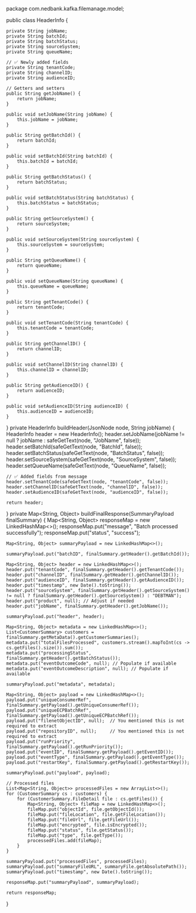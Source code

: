 package com.nedbank.kafka.filemanage.model;

public class HeaderInfo {

    private String jobName;
    private String batchId;
    private String batchStatus;
    private String sourceSystem;
    private String queueName;

    // ✅ Newly added fields
    private String tenantCode;
    private String channelID;
    private String audienceID;

    // Getters and setters
    public String getJobName() {
        return jobName;
    }

    public void setJobName(String jobName) {
        this.jobName = jobName;
    }

    public String getBatchId() {
        return batchId;
    }

    public void setBatchId(String batchId) {
        this.batchId = batchId;
    }

    public String getBatchStatus() {
        return batchStatus;
    }

    public void setBatchStatus(String batchStatus) {
        this.batchStatus = batchStatus;
    }

    public String getSourceSystem() {
        return sourceSystem;
    }

    public void setSourceSystem(String sourceSystem) {
        this.sourceSystem = sourceSystem;
    }

    public String getQueueName() {
        return queueName;
    }

    public void setQueueName(String queueName) {
        this.queueName = queueName;
    }

    public String getTenantCode() {
        return tenantCode;
    }

    public void setTenantCode(String tenantCode) {
        this.tenantCode = tenantCode;
    }

    public String getChannelID() {
        return channelID;
    }

    public void setChannelID(String channelID) {
        this.channelID = channelID;
    }

    public String getAudienceID() {
        return audienceID;
    }

    public void setAudienceID(String audienceID) {
        this.audienceID = audienceID;
    }
}
private HeaderInfo buildHeader(JsonNode node, String jobName) {
    HeaderInfo header = new HeaderInfo();
    header.setJobName(jobName != null ? jobName : safeGetText(node, "JobName", false));
    header.setBatchId(safeGetText(node, "BatchId", false));
    header.setBatchStatus(safeGetText(node, "BatchStatus", false));
    header.setSourceSystem(safeGetText(node, "SourceSystem", false));
    header.setQueueName(safeGetText(node, "QueueName", false));

    // ✅ Added fields from message
    header.setTenantCode(safeGetText(node, "tenantCode", false));
    header.setChannelID(safeGetText(node, "channelID", false));
    header.setAudienceID(safeGetText(node, "audienceID", false));

    return header;
}
private Map<String, Object> buildFinalResponse(SummaryPayload finalSummary) {
    Map<String, Object> responseMap = new LinkedHashMap<>();
    responseMap.put("message", "Batch processed successfully");
    responseMap.put("status", "success");

    Map<String, Object> summaryPayload = new LinkedHashMap<>();

    summaryPayload.put("batchID", finalSummary.getHeader().getBatchId());

    Map<String, Object> header = new LinkedHashMap<>();
    header.put("tenantCode", finalSummary.getHeader().getTenantCode());
    header.put("channelID", finalSummary.getHeader().getChannelID());
    header.put("audienceID", finalSummary.getHeader().getAudienceID());
    header.put("timestamp", new Date().toString());
    header.put("sourceSystem", finalSummary.getHeader().getSourceSystem() != null ? finalSummary.getHeader().getSourceSystem() : "DEBTMAN");
    header.put("product", null); // Adjust if needed
    header.put("jobName", finalSummary.getHeader().getJobName());

    summaryPayload.put("header", header);

    Map<String, Object> metadata = new LinkedHashMap<>();
    List<CustomerSummary> customers = finalSummary.getMetaData().getCustomerSummaries();
    metadata.put("totalFilesProcessed", customers.stream().mapToInt(cs -> cs.getFiles().size()).sum());
    metadata.put("processingStatus", finalSummary.getHeader().getBatchStatus());
    metadata.put("eventOutcomeCode", null); // Populate if available
    metadata.put("eventOutcomeDescription", null); // Populate if available

    summaryPayload.put("metadata", metadata);

    Map<String, Object> payload = new LinkedHashMap<>();
    payload.put("uniqueConsumerRef", finalSummary.getPayload().getUniqueConsumerRef());
    payload.put("uniqueECPBatchRef", finalSummary.getPayload().getUniqueECPBatchRef());
    payload.put("filenetObjectID", null);  // You mentioned this is not required to extract
    payload.put("repositoryID", null);     // You mentioned this is not required to extract
    payload.put("runPriority", finalSummary.getPayload().getRunPriority());
    payload.put("eventID", finalSummary.getPayload().getEventID());
    payload.put("eventType", finalSummary.getPayload().getEventType());
    payload.put("restartKey", finalSummary.getPayload().getRestartKey());

    summaryPayload.put("payload", payload);

    // Processed files
    List<Map<String, Object>> processedFiles = new ArrayList<>();
    for (CustomerSummary cs : customers) {
        for (CustomerSummary.FileDetail file : cs.getFiles()) {
            Map<String, Object> fileMap = new LinkedHashMap<>();
            fileMap.put("objectId", file.getObjectId());
            fileMap.put("fileLocation", file.getFileLocation());
            fileMap.put("fileUrl", file.getFileUrl());
            fileMap.put("encrypted", file.isEncrypted());
            fileMap.put("status", file.getStatus());
            fileMap.put("type", file.getType());
            processedFiles.add(fileMap);
        }
    }

    summaryPayload.put("processedFiles", processedFiles);
    summaryPayload.put("summaryFileURL", summaryFile.getAbsolutePath());
    summaryPayload.put("timestamp", new Date().toString());

    responseMap.put("summaryPayload", summaryPayload);

    return responseMap;
}
